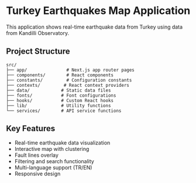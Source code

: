 # Turkey Earthquakes Map Application

This application shows real-time earthquake data from Turkey using data from Kandilli Observatory.

## Project Structure

```
src/
├── app/               # Next.js app router pages
├── components/        # React components
├── constants/         # Configuration constants
├── contexts/         # React context providers
├── data/            # Static data files
├── fonts/           # Font configurations
├── hooks/           # Custom React hooks
├── lib/             # Utility functions
└── services/        # API service functions
```

## Key Features
- Real-time earthquake data visualization
- Interactive map with clustering
- Fault lines overlay
- Filtering and search functionality
- Multi-language support (TR/EN)
- Responsive design

